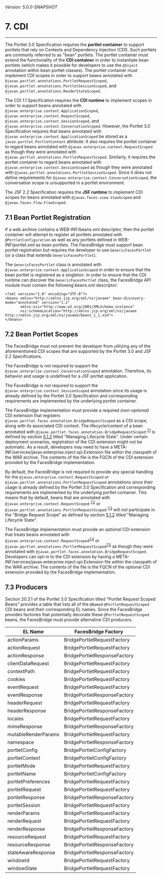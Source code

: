 _Version: 5.0.0-SNAPSHOT_

# 7. CDI

* * *

The Portlet 3.0 Specification requires the **portlet container** to support portlets that rely on Contexts and
Dependency Injection (CDI). Such portlets are commonly referred to as "bean" portlets. The portlet container must extend
the functionality of the **CDI container** in order to instantiate bean portlets (which makes it possible for developers
to use the `@Inject` annotation within bean portlet classes). The portlet container must implement CDI scopes in order
to support beans annotated with `@javax.portlet.annotations.PortletRequestScoped`,
`@javax.portlet.annotations.PortletSessionScoped`, and `@javax.portlet.annotations.RenderStateScoped`.

The CDI 1.1 Specification requires the **CDI runtime** to implement scopes in order to support beans annotated with
`@javax.enterprise.context.ApplicationScoped`, `@javax.enterprise.context.RequestScoped`,
`@javax.enterprise.context.SessionScoped`, and `@javax.enterprise.context.ConversationScoped`. However, the Portlet 3.0
Specification requires that beans annotated with `@javax.enterprise.context.ApplicationScoped` be stored as a
`javax.portlet.PortletContext` attribute. It also requires the portlet container to regard beans annotated with
`@javax.enterprise.context.RequestScoped` as though they were annotated with
`@javax.portlet.annotations.PortletRequestScoped`. Similarly, it requires the portlet container to regard beans
annotated with `@javax.enterprise.context.SessionScoped` as though they were annotated with
`@javax.portlet.annotations.PortletSessionScoped`. Since it does not define requirements for
`@javax.enterprise.context.ConversationScoped`, the conversation scope is unsupported in a portlet environment.

The JSF 2.2 Specification requires the **JSF runtime** to implement CDI scopes for beans annotated with
`@javax.faces.view.ViewScoped` and `@javax.faces.flow.FlowScoped`.

## <a name="7.1"></a>7.1 Bean Portlet Registration

If a web archive contains a WEB-INF/beans.xml descriptor, then the portlet container will attempt to register all
portlets annotated with `@PortletConfiguration` as well as any portlets defined in WEB-INF/portlet.xml as bean portlets.
The FacesBridge must support bean portlet registration but requires the developer to use `GenericFacesPortlet` (or a
class that extends `GenericFacesPortlet`).
 
The `GenericFacesPortlet` class is annotated with `@javax.enterprise.context.ApplicationScoped` in order to ensure that
the bean portlet is registered as a singleton. In order to ensure that the CDI runtime can discover the
`GenericFacesPortlet` class, the FacesBridge API module must contain the following beans.xml descriptor:

    <?xml version="1.0" encoding="UTF-8"?>
    <beans xmlns="http://xmlns.jcp.org/xml/ns/javaee" bean-discovery-mode="annotated" version="1.1"
	       xmlns:xsi="http://www.w3.org/2001/XMLSchema-instance"
	       xsi:schemaLocation="http://xmlns.jcp.org/xml/ns/javaee http://xmlns.jcp.org/xml/ns/javaee/beans_1_1.xsd">
    </beans>

## <a name="7.2"></a>7.2 Bean Portlet Scopes

The FacesBridge must not prevent the developer from utilizing any of the aforementioned CDI scopes that are supported by
the Portlet 3.0 and JSF 2.2 Specifications.

The FacesBridge is not required to support the `@javax.enterprise.context.ConversationScoped` annotation. Therefore,
its behavior and usage is undefined for a JSF portlet application.

The FacesBridge is not required to support the `@javax.enterprise.context.SessionScoped` annotation since its usage is
already defined by the Portlet 3.0 Specification and corresponding requirements are implemented by the underlying
portlet container.

The FacesBridge implementation must provide a required *(non-optional)* CDI extension that registers
`@javax.portlet.faces.annotation.BridgeRequestScoped` as a CDI scope, along with its associated CDI context. The
lifecycle/context of a bean annotated with `@javax.portlet.faces.annotation.BridgeRequestScoped`
<sup>[7.1](tck-tests.md#7.1)</sup> is defined by section [5.1.2](chapter-5-request-lifecycle.md#5.1.2) titled "Managing
Lifecycle State". Under certain deployment scenarios, registration of the CDI extension might not be automatic. As a
result, developers may need to have a META-INF/services/javax.enterprise.inject.spi.Extension file within the classpath
of the WAR archive. The contents of the file is the FQCN of the CDI extension provided by the FacesBridge
implementation.

By default, the FacesBridge is not required to provide any special handling for the
`@javax.enterprise.context.RequestScoped` or `@javax.portlet.annotations.PortletRequestScoped` annotations since their
usage is already defined by the Portlet 3.0 Specification and corresponding requirements are implemented by the
underlying portlet container. This means that by default, beans that are annotated with
`@javax.enterprise.context.RequestScoped` <sup>[7.2](tck-tests.md#7.2)</sup> or
`@javax.portlet.annotations.PortletRequestScoped` <sup>[7.3](tck-tests.md#7.3)</sup> will _not_ participate in the
"Bridge Request Scope" as defined by section [5.1.2](chapter-5-request-lifecycle.md#5.1.2) titled "Managing Lifecycle
State".

The FacesBridge implementation must provide an *optional* CDI extension that treats beans annotated with
`@javax.enterprise.context.RequestScoped`<sup>[7.4](tck-tests.md#7.4)</sup> or
`@javax.portlet.annotations.PortletRequestScoped`<sup>[7.5](tck-tests.md#7.5)</sup> as though they were annotated with
`@javax.portlet.faces.annotation.BridgeRequestScoped`. Developers can opt-in to the CDI extension by having a
META-INF/services/javax.enterprise.inject.spi.Extension file within the classpath of the WAR archive. The contents of
the file is the FQCN of the optional CDI extension provided by the FacesBridge implementation.

## <a name="7.3"></a>7.3 Producers

Section 20.3.1 of the Portlet 3.0 Specification titled "Portlet Request Scoped Beans" provides a table that lists all of
the `@Named` `@PortletRequestScoped` CDI beans and their corresponding EL names. Since the FacesBridge provides factories
that potentially decorate these `@PortletRequestScoped` beans, the FacesBridge must provide alternative CDI producers.

|EL Name|FacesBridge Factory|
|-------|-------------------|
|actionParams|BridgePortletRequestFactory|
|actionRequest|BridgePortletRequestFactory|
|actionResponse|BridgePortletResponseFactory|
|clientDataRequest|BridgePortletRequestFactory|
|contextPath|BridgePortletRequestFactory|
|cookies|BridgePortletRequestFactory|
|eventRequest|BridgePortletRequestFactory|
|eventResponse|BridgePortletResponseFactory|
|headerRequest|BridgePortletRequestFactory|
|headerResponse|BridgePortletResponseFactory|
|locales|BridgePortletRequestFactory|
|mimeResponse|BridgePortletResponseFactory|
|mutableRenderParams|BridgePortletRequestFactory|
|namespace|BridgePortletResponseFactory|
|portletConfig|BridgePortletConfigFactory|
|portletContext|BridgePortletConfigFactory|
|portletMode|BridgePortletRequestFactory|
|portletName|BridgePortletConfigFactory|
|portletPreferences|BridgePortletRequestFactory|
|portletRequest|BridgePortletRequestFactory|
|portletResponse|BridgePortletResponseFactory|
|portletSession|BridgePortletRequestFactory|
|renderParams|BridgePortletRequestFactory|
|renderRequest|BridgePortletRequestFactory|
|renderResponse|BridgePortletResponseFactory|
|resourceRequest|BridgePortletRequestFactory|
|resourceResponse|BridgePortletResponseFactory|
|stateAwareResponse|BridgePortletResponseFactory|
|windowId|BridgePortletRequestFactory|
|windowState|BridgePortletRequestFactory|
